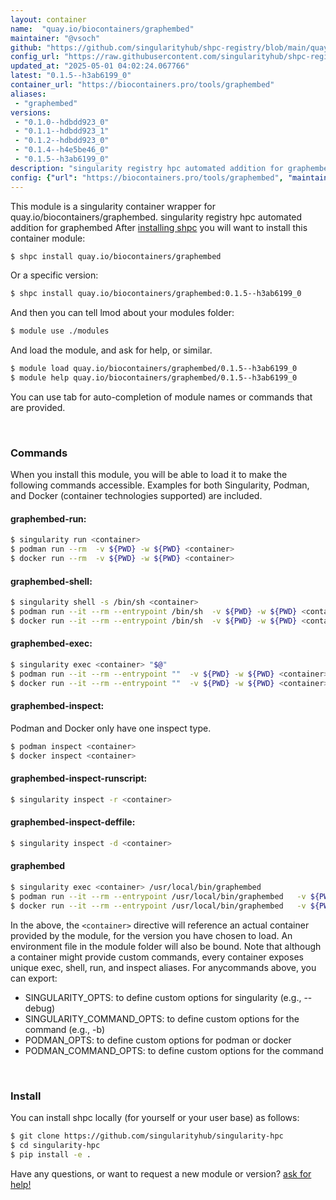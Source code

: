 ```yaml
---
layout: container
name:  "quay.io/biocontainers/graphembed"
maintainer: "@vsoch"
github: "https://github.com/singularityhub/shpc-registry/blob/main/quay.io/biocontainers/graphembed/container.yaml"
config_url: "https://raw.githubusercontent.com/singularityhub/shpc-registry/main/quay.io/biocontainers/graphembed/container.yaml"
updated_at: "2025-05-01 04:02:24.067766"
latest: "0.1.5--h3ab6199_0"
container_url: "https://biocontainers.pro/tools/graphembed"
aliases:
 - "graphembed"
versions:
 - "0.1.0--hdbdd923_0"
 - "0.1.1--hdbdd923_1"
 - "0.1.2--hdbdd923_0"
 - "0.1.4--h4e5be46_0"
 - "0.1.5--h3ab6199_0"
description: "singularity registry hpc automated addition for graphembed"
config: {"url": "https://biocontainers.pro/tools/graphembed", "maintainer": "@vsoch", "description": "singularity registry hpc automated addition for graphembed", "latest": {"0.1.5--h3ab6199_0": "sha256:77247f966b8a095a91445e8775f1545238368d308b36f0934c50c188cdee2f82"}, "tags": {"0.1.0--hdbdd923_0": "sha256:1c8c0ae1c70cdf15dc6dacfcb795f11960657073ddfa4960fd5a93e8d3dcc0a4", "0.1.1--hdbdd923_1": "sha256:c9b7cb282bd49de4215c586c712f211c628fff7b7f0b72a75d74aa90283d64f6", "0.1.2--hdbdd923_0": "sha256:10e62d96b6440b659d162781e98444913b335f0f4982090b97c82678952c0c66", "0.1.4--h4e5be46_0": "sha256:7619d4f38296f155746149baef5204f268dcfcbf2f9566dec690b0f558781377", "0.1.5--h3ab6199_0": "sha256:77247f966b8a095a91445e8775f1545238368d308b36f0934c50c188cdee2f82"}, "docker": "quay.io/biocontainers/graphembed", "aliases": {"graphembed": "/usr/local/bin/graphembed"}}
---
```


This module is a singularity container wrapper for quay.io/biocontainers/graphembed.
singularity registry hpc automated addition for graphembed
After [installing shpc](#install) you will want to install this container module:


```bash
$ shpc install quay.io/biocontainers/graphembed
```

Or a specific version:

```bash
$ shpc install quay.io/biocontainers/graphembed:0.1.5--h3ab6199_0
```

And then you can tell lmod about your modules folder:

```bash
$ module use ./modules
```

And load the module, and ask for help, or similar.

```bash
$ module load quay.io/biocontainers/graphembed/0.1.5--h3ab6199_0
$ module help quay.io/biocontainers/graphembed/0.1.5--h3ab6199_0
```

You can use tab for auto-completion of module names or commands that are provided.

<br>

### Commands

When you install this module, you will be able to load it to make the following commands accessible.
Examples for both Singularity, Podman, and Docker (container technologies supported) are included.

#### graphembed-run:

```bash
$ singularity run <container>
$ podman run --rm  -v ${PWD} -w ${PWD} <container>
$ docker run --rm  -v ${PWD} -w ${PWD} <container>
```

#### graphembed-shell:

```bash
$ singularity shell -s /bin/sh <container>
$ podman run --it --rm --entrypoint /bin/sh  -v ${PWD} -w ${PWD} <container>
$ docker run --it --rm --entrypoint /bin/sh  -v ${PWD} -w ${PWD} <container>
```

#### graphembed-exec:

```bash
$ singularity exec <container> "$@"
$ podman run --it --rm --entrypoint ""  -v ${PWD} -w ${PWD} <container> "$@"
$ docker run --it --rm --entrypoint ""  -v ${PWD} -w ${PWD} <container> "$@"
```

#### graphembed-inspect:

Podman and Docker only have one inspect type.

```bash
$ podman inspect <container>
$ docker inspect <container>
```

#### graphembed-inspect-runscript:

```bash
$ singularity inspect -r <container>
```

#### graphembed-inspect-deffile:

```bash
$ singularity inspect -d <container>
```


#### graphembed

```bash
$ singularity exec <container> /usr/local/bin/graphembed
$ podman run --it --rm --entrypoint /usr/local/bin/graphembed   -v ${PWD} -w ${PWD} <container> -c " $@"
$ docker run --it --rm --entrypoint /usr/local/bin/graphembed   -v ${PWD} -w ${PWD} <container> -c " $@"
```



In the above, the `<container>` directive will reference an actual container provided
by the module, for the version you have chosen to load. An environment file in the
module folder will also be bound. Note that although a container
might provide custom commands, every container exposes unique exec, shell, run, and
inspect aliases. For anycommands above, you can export:

 - SINGULARITY_OPTS: to define custom options for singularity (e.g., --debug)
 - SINGULARITY_COMMAND_OPTS: to define custom options for the command (e.g., -b)
 - PODMAN_OPTS: to define custom options for podman or docker
 - PODMAN_COMMAND_OPTS: to define custom options for the command

<br>

### Install

You can install shpc locally (for yourself or your user base) as follows:

```bash
$ git clone https://github.com/singularityhub/singularity-hpc
$ cd singularity-hpc
$ pip install -e .
```

Have any questions, or want to request a new module or version? [ask for help!](https://github.com/singularityhub/singularity-hpc/issues)